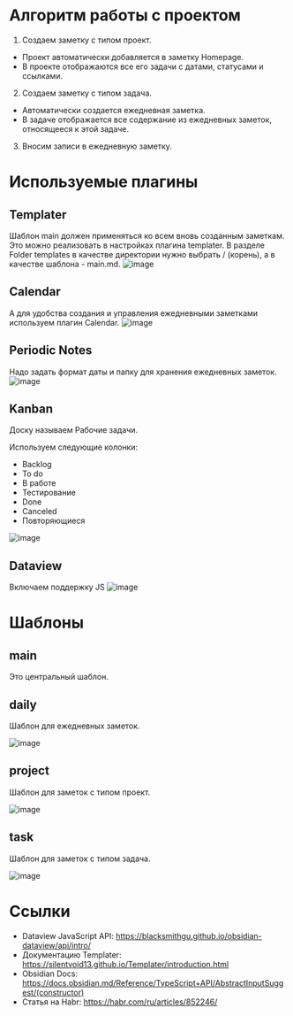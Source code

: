 # Алгоритм работы с проектом
1. Создаем заметку с типом проект.
- Проект автоматически добавляется в заметку Homepage.
- В проекте отображаются все его задачи с датами, статусами и ссылками.
2. Создаем заметку с типом задача.
- Автоматически создается ежедневная заметка.
- В задаче отображается все содержание из ежедневных заметок, относящееся к этой задаче.
3. Вносим записи в ежедневную заметку.

# Используемые плагины
## Templater
Шаблон main должен применяться ко всем вновь созданным заметкам. Это можно реализовать в настройках плагина templater. В разделе Folder templates в качестве директории нужно выбрать / (корень), а в качестве шаблона - main.md.
![image](https://github.com/user-attachments/assets/abc9828b-e911-40a1-8e27-7ab5d0f73f59)
## Calendar 
А для удобства создания и управления ежедневными заметками используем плагин Calendar.
![image](https://github.com/user-attachments/assets/63bcdd4f-2946-42c3-8a6f-d71a87de1165)
## Periodic Notes
Надо задать формат даты и папку для хранения ежедневных заметок.
![image](https://github.com/user-attachments/assets/25c76431-2adc-4463-b44f-affa2f43645a)
## Kanban
Доску называем Рабочие задачи.

Используем следующие колонки: 
- Backlog
- To do
- В работе
- Тестирование
- Done
- Canceled
- Повторяющиеся

![image](https://github.com/user-attachments/assets/eb5c42b8-82f0-4474-89f7-638d981d7b54)
## Dataview
Включаем поддержку JS
![image](https://github.com/user-attachments/assets/aabe23f7-a72d-49fc-a793-366aca079b75)

# Шаблоны
## main
Это центральный шаблон.

## daily
Шаблон для ежедневных заметок.

![image](https://github.com/user-attachments/assets/6101aa82-d51d-4819-a498-30558c22adfe)

## project
Шаблон для заметок с типом проект.

![image](https://github.com/user-attachments/assets/7e862eaf-fa3e-4e6a-afe1-8bc5b06528f9)

## task
Шаблон для заметок с типом задача.

![image](https://github.com/user-attachments/assets/6480e693-1062-4ada-8cd8-81c46413d407)

# Ссылки
- Dataview JavaScript API: https://blacksmithgu.github.io/obsidian-dataview/api/intro/
- Документацию Templater: https://silentvoid13.github.io/Templater/introduction.html
- Obsidian Docs: https://docs.obsidian.md/Reference/TypeScript+API/AbstractInputSuggest/(constructor)
- Статья на Habr: https://habr.com/ru/articles/852246/
